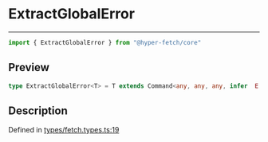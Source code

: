 

# ExtractGlobalError

<div class="api-docs__separator" data-reactroot="">

---

</div><div class="api-docs__import" data-reactroot="">

```ts
import { ExtractGlobalError } from "@hyper-fetch/core"
```

</div><div class="api-docs__section">

## Preview

</div><div class="api-docs__preview type single">

```ts
type ExtractGlobalError<T> = T extends Command<any, any, any, infer  E, any, any, any, any, any, any> ? E : never;
```

</div><div class="api-docs__section">

## Description

</div><div class="api-docs__description"><span class="api-docs__do-not-parse">



</span></div><p class="api-docs__definition">

Defined in [types/fetch.types.ts:19](https://github.com/BetterTyped/hyper-fetch/blob/479dcad6/packages/core/src/types/fetch.types.ts#L19)

</p>